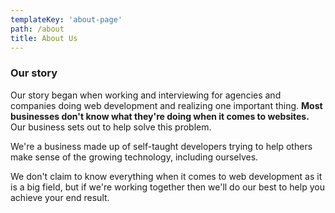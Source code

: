 ```yaml
---
templateKey: 'about-page'
path: /about
title: About Us
---
```

### Our story
Our story began when working and interviewing for agencies and companies doing web development and realizing one important thing. **Most businesses don't know what they're doing when it comes to websites.** Our business sets out to help solve this problem.

We're a business made up of self-taught developers trying to help others make sense of the growing technology, including ourselves.

We don't claim to know everything when it comes to web development as it is a big field, but if we're working together then we'll do our best to help you achieve your end result.
